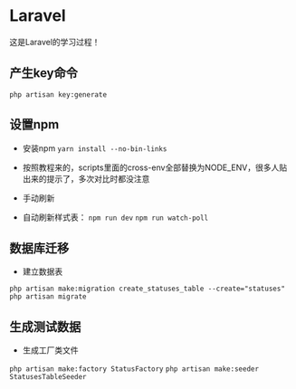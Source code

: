 # Laravel
这是Laravel的学习过程！


## 产生key命令
`php artisan key:generate`

## 设置npm

- 安装npm
`yarn install --no-bin-links`
- 按照教程来的，scripts里面的cross-env全部替换为NODE_ENV，很多人贴出来的提示了，多次对比时都没注意
- 手动刷新

- 自动刷新样式表：
`npm run dev`
`npm run watch-poll`


## 数据库迁移

- 建立数据表

`php artisan make:migration create_statuses_table --create="statuses"`
`php artisan migrate`


## 生成测试数据
- 生成工厂类文件

`php artisan make:factory StatusFactory`
`php artisan make:seeder StatusesTableSeeder`
